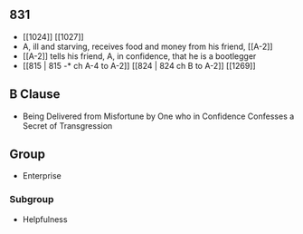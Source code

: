 ## 831
- [[1024]] [[1027]] 
- A, ill and starving, receives food and money from his friend, [[A-2]]
- [[A-2]] tells his friend, A, in confidence, that he is a bootlegger
- [[815 | 815 -* ch A-4 to A-2]] [[824 | 824 ch B to A-2]] [[1269]] 

## B Clause
- Being Delivered from Misfortune by One who in Confidence Confesses a Secret of Transgression

## Group
- Enterprise

### Subgroup
- Helpfulness

